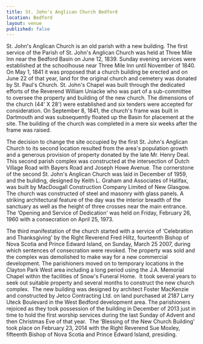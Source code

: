 ```yaml
---
title: St. John's Anglican Church Bedford
location: Bedford
layout: venue
published: false
---
```


St. John's Anglican Church is an old parish with a new building. The first service of the Parish of St. John's Anglican Church was held at Three Mile Inn near the Bedford Basin on June 12, 1839. Sunday evening services were established at the schoolhouse near Three Mile Inn until November of 1840. On May 1, 1841 it was proposed that a church building be erected and on June 22 of that year, land for the original church and cemetery was donated by St. Paul's Church. St. John's Chapel was built through the dedicated efforts of the Reverend William Uniacke who was part of a sub-committee to oversee the property and building of the new church. The dimensions of the church (44' X 28') were established and six tenders were accepted for consideration. On September 8, 1841, the church's frame was built in Dartmouth and was subsequently floated up the Basin for placement at the site. The building of the church was completed in a mere six weeks after the frame was raised.

The decision to change the site occupied by the first St. John's Anglican Church to its second location resulted from the area's population growth and a generous provision of property donated by the late Mr. Henry Deal. This second parish complex was constructed at the intersection of Dutch Village Road with Bayers Road and Joseph Howe Avenue. The cornerstone of the second St. John's Anglican Church was laid in December of 1959, and the building, designed by Keith L. Graham and Associates of Halifax, was built by MacDougall Construction Company Limited of New Glasgow. The church was constructed of steel and masonry with glass panels. A striking architectural feature of the day was the interior breadth of the sanctuary as well as the height of three crosses near the main entrance. The ‘Opening and Service of Dedication' was held on Friday, February 26, 1960 with a consecration on April 25, 1973.

The third manifestation of the church started with a service of ‘Celebration and Thanksgiving' by the Right Reverend Fred Hiltz, fourteenth Bishop of Nova Scotia and Prince Edward Island, on Sunday, March 25 2007, during which sentences of consecration were revoked. The property was sold and the complex was demolished to make way for a new commercial development. The parishioners moved on to temporary locations in the Clayton Park West area including a long period using the J.A. Memorial Chapel within the facilities of Snow's Funeral Home.  It took several years to seek out suitable property and several months to construct the new church complex.  The new building was designed by architect Foster MacKenzie and constructed by Jetco Contracting Ltd. on land purchased at 2187 Larry Uteck Boulevard in the West Bedford development area. The parishioners rejoiced as they took possession of the building in December of 2013 just in time to hold the first worship services during the last Sunday of Advent and then Christmas Eve of that year.  The ‘Blessing of the New Church Building' took place on February 23, 2014 with the Right Reverend Sue Moxley, fifteenth Bishop of Nova Scotia and Prince Edward Island, presiding.